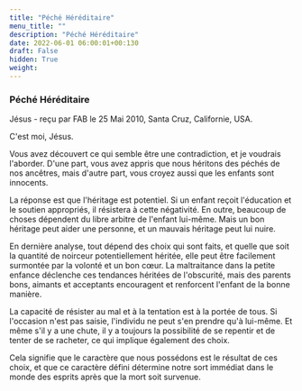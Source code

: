 ```yaml
---
title: "Péché Héréditaire"
menu_title: ""
description: "Péché Héréditaire"
date: 2022-06-01 06:00:01+00:130
draft: False
hidden: True
weight:
---
```

### Péché Héréditaire

Jésus - reçu par FAB le 25 Mai 2010, Santa Cruz, Californie, USA.

C'est moi, Jésus.

Vous avez découvert ce qui semble être une contradiction, et je voudrais l'aborder. D'une part, vous avez appris que nous héritons des péchés de nos ancêtres, mais d'autre part, vous croyez aussi que les enfants sont innocents.

La réponse est que l'héritage est potentiel. Si un enfant reçoit l'éducation et le soutien appropriés, il résistera à cette négativité. En outre, beaucoup de choses dépendent du libre arbitre de l'enfant lui-même. Mais un bon héritage peut aider une personne, et un mauvais héritage peut lui nuire.

En dernière analyse, tout dépend des choix qui sont faits, et quelle que soit la quantité de noirceur potentiellement héritée, elle peut être facilement surmontée par la volonté et un bon cœur. La maltraitance dans la petite enfance déclenche ces tendances héritées de l'obscurité, mais des parents bons, aimants et acceptants encouragent et renforcent l'enfant de la bonne manière.

La capacité de résister au mal et à la tentation est à la portée de tous. Si l'occasion n'est pas saisie, l'individu ne peut s'en prendre qu'à lui-même. Et même s'il y a une chute, il y a toujours la possibilité de se repentir et de tenter de se racheter, ce qui implique également des choix.

Cela signifie que le caractère que nous possédons est le résultat de ces choix, et que ce caractère défini détermine notre sort immédiat dans le monde des esprits après que la mort soit survenue.
